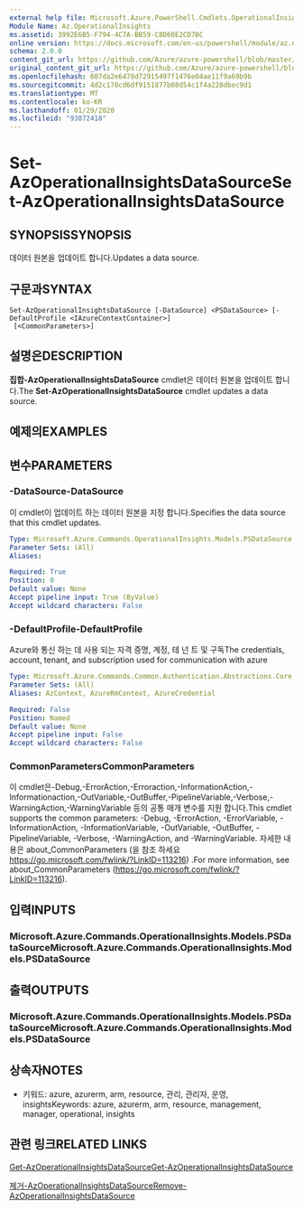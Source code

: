 ```yaml
---
external help file: Microsoft.Azure.PowerShell.Cmdlets.OperationalInsights.dll-Help.xml
Module Name: Az.OperationalInsights
ms.assetid: 3992E6B5-F794-4C7A-BB59-C8D60E2CD7BC
online version: https://docs.microsoft.com/en-us/powershell/module/az.operationalinsights/set-azoperationalinsightsdatasource
schema: 2.0.0
content_git_url: https://github.com/Azure/azure-powershell/blob/master/src/OperationalInsights/OperationalInsights/help/Set-AzOperationalInsightsDataSource.md
original_content_git_url: https://github.com/Azure/azure-powershell/blob/master/src/OperationalInsights/OperationalInsights/help/Set-AzOperationalInsightsDataSource.md
ms.openlocfilehash: 607da2e6478d72915497f1476e04ae11f9a69b9b
ms.sourcegitcommit: 4d2c178cd6df9151877b08d54c1f4a228dbec9d1
ms.translationtype: MT
ms.contentlocale: ko-KR
ms.lasthandoff: 01/29/2020
ms.locfileid: "93872418"
---
```

# <span data-ttu-id="3a4c2-101">Set-AzOperationalInsightsDataSource</span><span class="sxs-lookup"><span data-stu-id="3a4c2-101">Set-AzOperationalInsightsDataSource</span></span>

## <span data-ttu-id="3a4c2-102">SYNOPSIS</span><span class="sxs-lookup"><span data-stu-id="3a4c2-102">SYNOPSIS</span></span>
<span data-ttu-id="3a4c2-103">데이터 원본을 업데이트 합니다.</span><span class="sxs-lookup"><span data-stu-id="3a4c2-103">Updates a data source.</span></span>

## <span data-ttu-id="3a4c2-104">구문과</span><span class="sxs-lookup"><span data-stu-id="3a4c2-104">SYNTAX</span></span>

```
Set-AzOperationalInsightsDataSource [-DataSource] <PSDataSource> [-DefaultProfile <IAzureContextContainer>]
 [<CommonParameters>]
```

## <span data-ttu-id="3a4c2-105">설명은</span><span class="sxs-lookup"><span data-stu-id="3a4c2-105">DESCRIPTION</span></span>
<span data-ttu-id="3a4c2-106">**집합-AzOperationalInsightsDataSource** cmdlet은 데이터 원본을 업데이트 합니다.</span><span class="sxs-lookup"><span data-stu-id="3a4c2-106">The **Set-AzOperationalInsightsDataSource** cmdlet updates a data source.</span></span>

## <span data-ttu-id="3a4c2-107">예제의</span><span class="sxs-lookup"><span data-stu-id="3a4c2-107">EXAMPLES</span></span>

## <span data-ttu-id="3a4c2-108">변수</span><span class="sxs-lookup"><span data-stu-id="3a4c2-108">PARAMETERS</span></span>

### <span data-ttu-id="3a4c2-109">-DataSource</span><span class="sxs-lookup"><span data-stu-id="3a4c2-109">-DataSource</span></span>
<span data-ttu-id="3a4c2-110">이 cmdlet이 업데이트 하는 데이터 원본을 지정 합니다.</span><span class="sxs-lookup"><span data-stu-id="3a4c2-110">Specifies the data source that this cmdlet updates.</span></span>

```yaml
Type: Microsoft.Azure.Commands.OperationalInsights.Models.PSDataSource
Parameter Sets: (All)
Aliases:

Required: True
Position: 0
Default value: None
Accept pipeline input: True (ByValue)
Accept wildcard characters: False
```

### <span data-ttu-id="3a4c2-111">-DefaultProfile</span><span class="sxs-lookup"><span data-stu-id="3a4c2-111">-DefaultProfile</span></span>
<span data-ttu-id="3a4c2-112">Azure와 통신 하는 데 사용 되는 자격 증명, 계정, 테 넌 트 및 구독</span><span class="sxs-lookup"><span data-stu-id="3a4c2-112">The credentials, account, tenant, and subscription used for communication with azure</span></span>

```yaml
Type: Microsoft.Azure.Commands.Common.Authentication.Abstractions.Core.IAzureContextContainer
Parameter Sets: (All)
Aliases: AzContext, AzureRmContext, AzureCredential

Required: False
Position: Named
Default value: None
Accept pipeline input: False
Accept wildcard characters: False
```

### <span data-ttu-id="3a4c2-113">CommonParameters</span><span class="sxs-lookup"><span data-stu-id="3a4c2-113">CommonParameters</span></span>
<span data-ttu-id="3a4c2-114">이 cmdlet은-Debug,-ErrorAction,-Erroraction,-InformationAction,-Informationaction,-OutVariable,-OutBuffer,-PipelineVariable,-Verbose,-WarningAction,-WarningVariable 등의 공통 매개 변수를 지원 합니다.</span><span class="sxs-lookup"><span data-stu-id="3a4c2-114">This cmdlet supports the common parameters: -Debug, -ErrorAction, -ErrorVariable, -InformationAction, -InformationVariable, -OutVariable, -OutBuffer, -PipelineVariable, -Verbose, -WarningAction, and -WarningVariable.</span></span> <span data-ttu-id="3a4c2-115">자세한 내용은 about_CommonParameters (을 참조 하세요 https://go.microsoft.com/fwlink/?LinkID=113216) .</span><span class="sxs-lookup"><span data-stu-id="3a4c2-115">For more information, see about_CommonParameters (https://go.microsoft.com/fwlink/?LinkID=113216).</span></span>

## <span data-ttu-id="3a4c2-116">입력</span><span class="sxs-lookup"><span data-stu-id="3a4c2-116">INPUTS</span></span>

### <span data-ttu-id="3a4c2-117">Microsoft.Azure.Commands.OperationalInsights.Models.PSDataSource</span><span class="sxs-lookup"><span data-stu-id="3a4c2-117">Microsoft.Azure.Commands.OperationalInsights.Models.PSDataSource</span></span>

## <span data-ttu-id="3a4c2-118">출력</span><span class="sxs-lookup"><span data-stu-id="3a4c2-118">OUTPUTS</span></span>

### <span data-ttu-id="3a4c2-119">Microsoft.Azure.Commands.OperationalInsights.Models.PSDataSource</span><span class="sxs-lookup"><span data-stu-id="3a4c2-119">Microsoft.Azure.Commands.OperationalInsights.Models.PSDataSource</span></span>

## <span data-ttu-id="3a4c2-120">상속자</span><span class="sxs-lookup"><span data-stu-id="3a4c2-120">NOTES</span></span>
* <span data-ttu-id="3a4c2-121">키워드: azure, azurerm, arm, resource, 관리, 관리자, 운영, insights</span><span class="sxs-lookup"><span data-stu-id="3a4c2-121">Keywords: azure, azurerm, arm, resource, management, manager, operational, insights</span></span>

## <span data-ttu-id="3a4c2-122">관련 링크</span><span class="sxs-lookup"><span data-stu-id="3a4c2-122">RELATED LINKS</span></span>

[<span data-ttu-id="3a4c2-123">Get-AzOperationalInsightsDataSource</span><span class="sxs-lookup"><span data-stu-id="3a4c2-123">Get-AzOperationalInsightsDataSource</span></span>](./Get-AzOperationalInsightsDataSource.md)

[<span data-ttu-id="3a4c2-124">제거-AzOperationalInsightsDataSource</span><span class="sxs-lookup"><span data-stu-id="3a4c2-124">Remove-AzOperationalInsightsDataSource</span></span>](./Remove-AzOperationalInsightsDataSource.md)


